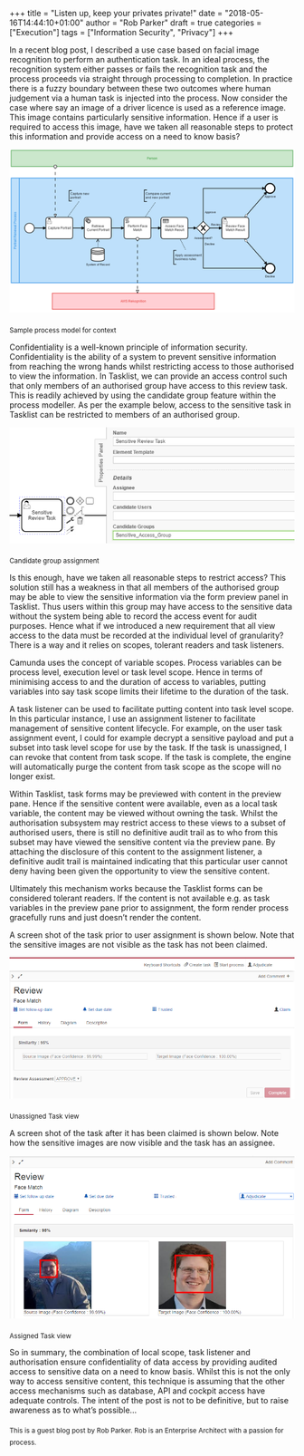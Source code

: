 +++ title = "Listen up, keep your privates private!" date = "2018-05-16T14:44:10+01:00" author = "Rob Parker" draft = true categories = ["Execution"] tags = ["Information Security", "Privacy"] +++

In a recent blog post, I described a use case based on facial image recognition to perform an authentication task. In an ideal process, the recognition system either passes or fails the recognition task and the process proceeds via straight through processing to completion. In practice there is a fuzzy boundary between these two outcomes where human judgement via a human task is injected into the process. Now consider the case where say an image of a driver licence is used as a reference image. This image contains particularly sensitive information. Hence if a user is required to access this image, have we taken all reasonable steps to protect this information and provide access on a need to know basis?

![Facematch Process](../../../../static/post/2018/05/camunda-AWS-Rekognition/FaceMatchProcess.png)

<sub>Sample process model for context</sub>

Confidentiality is a well-known principle of information security. Confidentiality is the ability of a system to prevent sensitive information from reaching the wrong hands whilst restricting access to those authorised to view the information. In Tasklist, we can provide an access control such that only members of an authorised group have access to this review task. This is readily achieved by using the candidate group feature within the process modeller. As per the example below, access to the sensitive task in Tasklist can be restricted to members of an authorised group.

![Facematch Process](../../../../static/post/2018/05/camunda-AWS-Rekognition/Candidate_Groups.png)

<sub>Candidate group assignment</sub>

Is this enough, have we taken all reasonable steps to restrict access? This solution still has a weakness in that all members of the authorised group may be able to view the sensitive information via the form preview panel in Tasklist. Thus users within this group may have access to the sensitive data without the system being able to record the access event for audit purposes. Hence what if we introduced a new requirement that all view access to the data must be recorded at the individual level of granularity? There is a way and it relies on scopes, tolerant readers and task listeners.

Camunda uses the concept of variable scopes. Process variables can be process level, execution level or task level scope. Hence in terms of minimising access to and the duration of access to variables, putting variables into say task scope limits their lifetime to the duration of the task.

A task listener can be used to facilitate putting content into task level scope. In this particular instance, I use an assignment listener to facilitate management of sensitive content lifecycle. For example, on the user task assignment event, I could for example decrypt a sensitive payload and put a subset into task level scope for use by the task. If the task is unassigned, I can revoke that content from task scope. If the task is complete, the engine will automatically purge the content from task scope as the scope will no longer exist. 

Within Tasklist, task forms may be previewed with content in the preview pane.  Hence if the sensitive content were available, even as a local task variable, the content may be viewed without owning the task. Whilst the authorisation subsystem may restrict access to these views to a subset of authorised users, there is still no definitive audit trail as to who from this subset may have viewed the sensitive content via the preview pane. By attaching the disclosure of this content to the assignment listener, a definitive audit trail is maintained indicating that this particular user cannot deny having been given the opportunity to view the sensitive content.

Ultimately this mechanism works because the Tasklist forms can be considered tolerant readers. If the content is not available e.g. as task variables in the preview pane prior to assignment, the form render process gracefully runs and just doesn’t render the content.

A screen shot of the task prior to user assignment is shown below. Note that the sensitive images are not visible as the task has not been claimed.

![Facematch Process](../../../../static/post/2018/05/camunda-AWS-Rekognition/Unassigned_Task.png)

<sub>Unassigned Task view</sub>

A screen shot of the task after it has been claimed is shown below. Note how the sensitive images are now visible and the task has an assignee.

![Facematch Process](../../../../static/post/2018/05/camunda-AWS-Rekognition/Assigned_Task.png)

<sub>Assigned Task view</sub>

So in summary, the combination of local scope, task listener and authorisation ensure confidentiality of data access by providing audited access to sensitive data on a need to know basis. Whilst this is not the only way to access sensitive content, this technique is assuming that the other access mechanisms such as database, API and cockpit access have adequate controls. The intent of the post is not to be definitive, but to raise awareness as to what’s possible…

<sub>This is a guest blog post by Rob Parker. Rob is an Enterprise Architect with a passion for process.<sub>
